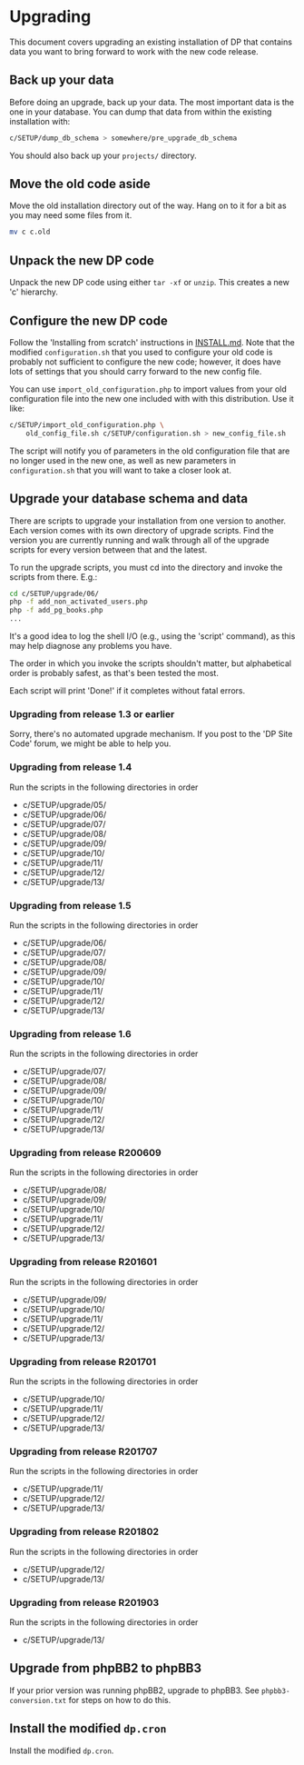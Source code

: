 # Upgrading

This document covers upgrading an existing installation of DP that
contains data you want to bring forward to work with the new code
release.

## Back up your data
Before doing an upgrade, back up your data. The most important data
is the one in your database. You can dump that data from within the
existing installation with:
```bash
c/SETUP/dump_db_schema > somewhere/pre_upgrade_db_schema
```

You should also back up your `projects/` directory.

## Move the old code aside
Move the old installation directory out of the way. Hang on to it
for a bit as you may need some files from it.

```bash
mv c c.old
```

## Unpack the new DP code
Unpack the new DP code using either `tar -xf` or `unzip`. This creates
a new 'c' hierarchy.

## Configure the new DP code
Follow the 'Installing from scratch' instructions in [INSTALL.md](INSTALL.md).
Note that the modified `configuration.sh` that you used to
configure your old code is probably not sufficient to configure the
new code; however, it does have lots of settings that you should carry
forward to the new config file.

You can use `import_old_configuration.php` to import values from your old
configuration file into the new one included with with this distribution.
Use it like:

```bash
c/SETUP/import_old_configuration.php \
    old_config_file.sh c/SETUP/configuration.sh > new_config_file.sh
```

The script will notify you of parameters in the old configuration file
that are no longer used in the new one, as well as new parameters in
`configuration.sh` that you will want to take a closer look at.

## Upgrade your database schema and data

There are scripts to upgrade your installation from one version to another.
Each version comes with its own directory of upgrade scripts. Find the version
you are currently running and walk through all of the upgrade scripts for
every version between that and the latest.

To run the upgrade scripts, you must cd into the directory and invoke the
scripts from there. E.g.:

```bash
cd c/SETUP/upgrade/06/
php -f add_non_activated_users.php
php -f add_pg_books.php
...
```

It's a good idea to log the shell I/O (e.g., using the 'script' command),
as this may help diagnose any problems you have.

The order in which you invoke the scripts shouldn't matter, but alphabetical
order is probably safest, as that's been tested the most.

Each script will print 'Done!' if it completes without fatal errors.

### Upgrading from release 1.3 or earlier
Sorry, there's no automated upgrade mechanism. If you post
to the 'DP Site Code' forum, we might be able to help you.

### Upgrading from release 1.4
Run the scripts in the following directories in order

* c/SETUP/upgrade/05/
* c/SETUP/upgrade/06/
* c/SETUP/upgrade/07/
* c/SETUP/upgrade/08/
* c/SETUP/upgrade/09/
* c/SETUP/upgrade/10/
* c/SETUP/upgrade/11/
* c/SETUP/upgrade/12/
* c/SETUP/upgrade/13/

### Upgrading from release 1.5
Run the scripts in the following directories in order

* c/SETUP/upgrade/06/
* c/SETUP/upgrade/07/
* c/SETUP/upgrade/08/
* c/SETUP/upgrade/09/
* c/SETUP/upgrade/10/
* c/SETUP/upgrade/11/
* c/SETUP/upgrade/12/
* c/SETUP/upgrade/13/

### Upgrading from release 1.6
Run the scripts in the following directories in order

* c/SETUP/upgrade/07/
* c/SETUP/upgrade/08/
* c/SETUP/upgrade/09/
* c/SETUP/upgrade/10/
* c/SETUP/upgrade/11/
* c/SETUP/upgrade/12/
* c/SETUP/upgrade/13/

### Upgrading from release R200609
Run the scripts in the following directories in order

* c/SETUP/upgrade/08/
* c/SETUP/upgrade/09/
* c/SETUP/upgrade/10/
* c/SETUP/upgrade/11/
* c/SETUP/upgrade/12/
* c/SETUP/upgrade/13/

### Upgrading from release R201601
Run the scripts in the following directories in order

* c/SETUP/upgrade/09/
* c/SETUP/upgrade/10/
* c/SETUP/upgrade/11/
* c/SETUP/upgrade/12/
* c/SETUP/upgrade/13/

### Upgrading from release R201701
Run the scripts in the following directories in order

* c/SETUP/upgrade/10/
* c/SETUP/upgrade/11/
* c/SETUP/upgrade/12/
* c/SETUP/upgrade/13/

### Upgrading from release R201707
Run the scripts in the following directories in order

* c/SETUP/upgrade/11/
* c/SETUP/upgrade/12/
* c/SETUP/upgrade/13/

### Upgrading from release R201802
Run the scripts in the following directories in order

* c/SETUP/upgrade/12/
* c/SETUP/upgrade/13/

### Upgrading from release R201903
Run the scripts in the following directories in order

* c/SETUP/upgrade/13/

## Upgrade from phpBB2 to phpBB3
If your prior version was running phpBB2, upgrade to phpBB3.
See `phpbb3-conversion.txt` for steps on how to do this.

## Install the modified `dp.cron`
Install the modified `dp.cron`.
